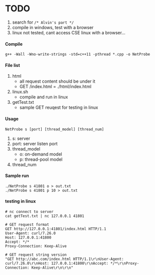 # TODO

1. search for `/* Alvin's part */`
2. compile in windows, test with a browser
3. linux not tested, cant access CSE linux with a browser...

#### Compile

	g++ -Wall -Wno-write-strings -std=c++11 -pthread *.cpp -o NetProbe

#### File list

1. html
	- all request content should be under it
	- GET /index.html = ./html/index.html
2. linux.sh
	- compile and run in linux
3. getTest.txt
	- sample GET reuqest for testing in linux

#### Usage

	NetProbe s [port] [thread_model] [thread_num]

1. s: server
2. port: server listen port
3. thread_model
	- o: on-demand model
	- p: thread-pool model
4. thread_num

#### Sample run

	./NetProbe s 41801 o > out.txt
	./NetProbe s 41801 p 10 > out.txt

#### testing in linux

	# nc connect to server
	cat getTest.txt | nc 127.0.0.1 41801

	# GET request format
	GET http://127.0.0.1:41801/index.html HTTP/1.1 
	User-Agent: curl/7.26.0 
	Host: 127.0.0.1:41800 
	Accept: */* 
	Proxy-Connection: Keep-Alive 

	# GET request string version
	"GET http://abc.com/index.html HTTP/1.1\r\nUser-Agent: curl/7.26.0\r\nHost: 127.0.0.1:41800\r\nAccept: */*\r\nProxy-Connection: Keep-Alive\r\n\r\n"
